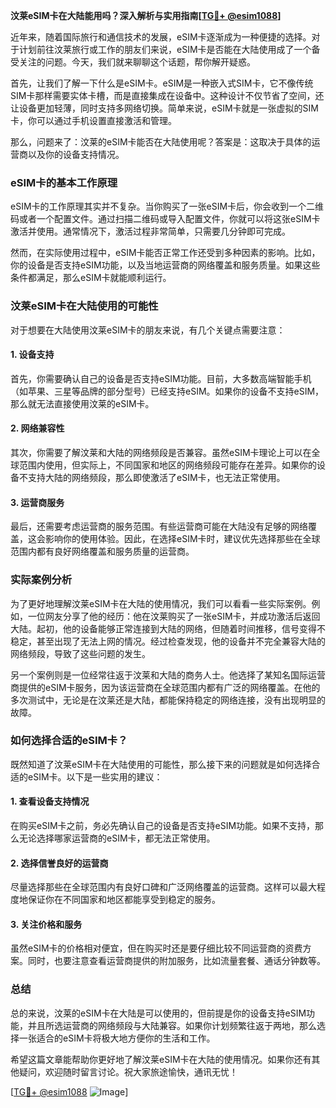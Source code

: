 **汶莱eSIM卡在大陆能用吗？深入解析与实用指南[[TG💪+ @esim1088](https://t.me/s/esim1088)]**

近年来，随着国际旅行和通信技术的发展，eSIM卡逐渐成为一种便捷的选择。对于计划前往汶莱旅行或工作的朋友们来说，eSIM卡是否能在大陆使用成了一个备受关注的问题。今天，我们就来聊聊这个话题，帮你解开疑惑。

首先，让我们了解一下什么是eSIM卡。eSIM是一种嵌入式SIM卡，它不像传统SIM卡那样需要实体卡槽，而是直接集成在设备中。这种设计不仅节省了空间，还让设备更加轻薄，同时支持多网络切换。简单来说，eSIM卡就是一张虚拟的SIM卡，你可以通过手机设置直接激活和管理。

那么，问题来了：汶莱的eSIM卡能否在大陆使用呢？答案是：这取决于具体的运营商以及你的设备支持情况。

### eSIM卡的基本工作原理

eSIM卡的工作原理其实并不复杂。当你购买了一张eSIM卡后，你会收到一个二维码或者一个配置文件。通过扫描二维码或导入配置文件，你就可以将这张eSIM卡激活并使用。通常情况下，激活过程非常简单，只需要几分钟即可完成。

然而，在实际使用过程中，eSIM卡能否正常工作还受到多种因素的影响。比如，你的设备是否支持eSIM功能，以及当地运营商的网络覆盖和服务质量。如果这些条件都满足，那么eSIM卡就能顺利运行。

### 汶莱eSIM卡在大陆使用的可能性

对于想要在大陆使用汶莱eSIM卡的朋友来说，有几个关键点需要注意：

#### 1. 设备支持

首先，你需要确认自己的设备是否支持eSIM功能。目前，大多数高端智能手机（如苹果、三星等品牌的部分型号）已经支持eSIM。如果你的设备不支持eSIM，那么就无法直接使用汶莱的eSIM卡。

#### 2. 网络兼容性

其次，你需要了解汶莱和大陆的网络频段是否兼容。虽然eSIM卡理论上可以在全球范围内使用，但实际上，不同国家和地区的网络频段可能存在差异。如果你的设备不支持大陆的网络频段，那么即使激活了eSIM卡，也无法正常使用。

#### 3. 运营商服务

最后，还需要考虑运营商的服务范围。有些运营商可能在大陆没有足够的网络覆盖，这会影响你的使用体验。因此，在选择eSIM卡时，建议优先选择那些在全球范围内都有良好网络覆盖和服务质量的运营商。

### 实际案例分析

为了更好地理解汶莱eSIM卡在大陆的使用情况，我们可以看看一些实际案例。例如，一位网友分享了他的经历：他在汶莱购买了一张eSIM卡，并成功激活后返回大陆。起初，他的设备能够正常连接到大陆的网络，但随着时间推移，信号变得不稳定，甚至出现了无法上网的情况。经过检查发现，他的设备并不完全兼容大陆的网络频段，导致了这些问题的发生。

另一个案例则是一位经常往返于汶莱和大陆的商务人士。他选择了某知名国际运营商提供的eSIM卡服务，因为该运营商在全球范围内都有广泛的网络覆盖。在他的多次测试中，无论是在汶莱还是大陆，都能保持稳定的网络连接，没有出现明显的故障。

### 如何选择合适的eSIM卡？

既然知道了汶莱eSIM卡在大陆使用的可能性，那么接下来的问题就是如何选择合适的eSIM卡。以下是一些实用的建议：

#### 1. 查看设备支持情况

在购买eSIM卡之前，务必先确认自己的设备是否支持eSIM功能。如果不支持，那么无论选择哪家运营商的eSIM卡，都无法正常使用。

#### 2. 选择信誉良好的运营商

尽量选择那些在全球范围内有良好口碑和广泛网络覆盖的运营商。这样可以最大程度地保证你在不同国家和地区都能享受到稳定的服务。

#### 3. 关注价格和服务

虽然eSIM卡的价格相对便宜，但在购买时还是要仔细比较不同运营商的资费方案。同时，也要注意查看运营商提供的附加服务，比如流量套餐、通话分钟数等。

### 总结

总的来说，汶莱的eSIM卡在大陆是可以使用的，但前提是你的设备支持eSIM功能，并且所选运营商的网络频段与大陆兼容。如果你计划频繁往返于两地，那么选择一张适合的eSIM卡将极大地方便你的生活和工作。

希望这篇文章能帮助你更好地了解汶莱eSIM卡在大陆的使用情况。如果你还有其他疑问，欢迎随时留言讨论。祝大家旅途愉快，通讯无忧！

[[TG💪+ @esim1088](https://t.me/s/esim1088) ![Image](https://i.postimg.cc/4NQfJmqS/Snipaste-2025-05-13-00-14-12.png)]
